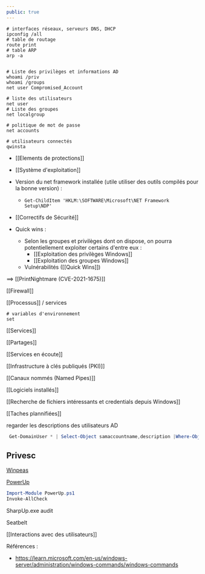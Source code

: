 ```yaml
---
public: true
---
```


```shell
# interfaces réseaux, serveurs DNS, DHCP
ipconfig /all
# table de routage
route print
# table ARP
arp -a


# Liste des privilèges et informations AD
whoami /priv
whoami /groups
net user Compromised_Account

# liste des utilisateurs
net user
# Liste des groupes
net localgroup

# politique de mot de passe
net accounts

# utilisateurs connectés
qwinsta
```

- [[Elements de protections]]
- [[Système d'exploitation]]
- Version du net framework installée (utile utiliser des outils compilés pour la bonne version) :
	- `Get-ChildItem 'HKLM:\SOFTWARE\Microsoft\NET Framework Setup\NDP'`
- [[Correctifs de Sécurité]]

- Quick wins :
	- Selon les groupes et privilèges dont on dispose, on pourra potentiellement exploiter certains d'entre eux :
		- [[Exploitation des privilèges Windows]]
		- [[Exploitation des groupes Windows]]
	- Vulnérabilités ([[Quick Wins]])

==> [[PrintNightmare (CVE-2021-1675)]]

[[Firewall]]

[[Processus]] / services

```shell
# variables d'environnement
set
```

[[Services]]

[[Partages]]

[[Services en écoute]]

[[Infrastructure à clés publiqués (PKI)]]

[[Canaux nommés (Named Pipes)]]

[[Logiciels installés]]

[[Recherche de fichiers intéressants et credentials depuis Windows]]

[[Taches plannifiées]]

regarder les descriptions des utilisateurs AD

```powershell
 Get-DomainUser * | Select-Object samaccountname,description |Where-Object {$_.Description -ne $null}
```

## Privesc

[Winpeas](https://github.com/carlospolop/PEASS-ng/tree/master/winPEAS) 

[PowerUp](https://github.com/PowerShellEmpire/PowerTools/blob/master/PowerUp/PowerUp.ps1)

```powershell
Import-Module PowerUp.ps1
Invoke-AllCheck

```

SharpUp.exe audit

Seatbelt

[[Interactions avec des utilisateurs]]

Références :

- <https://learn.microsoft.com/en-us/windows-server/administration/windows-commands/windows-commands>
